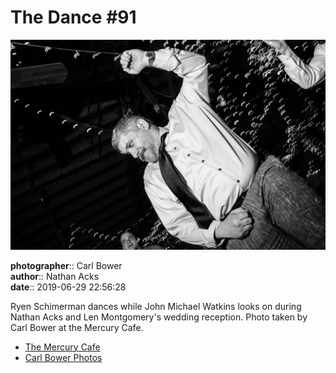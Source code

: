 # The Dance #91

![Ryen Schimerman dances](assets/2019-06-29-set-4-the-dance-91.webp)

**photographer**:: Carl Bower  
**author**:: Nathan Acks  
**date**:: 2019-06-29 22:56:28

Ryen Schimerman dances while John Michael Watkins looks on during Nathan Acks and Len Montgomery's wedding reception. Photo taken by Carl Bower at the Mercury Cafe.

* [The Mercury Cafe](http://mercurycafe.com)
* [Carl Bower Photos](https://carlbowerphotos.com)
